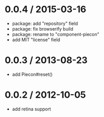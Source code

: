 
0.0.4 / 2015-03-16
==================

  * package: add "repository" field
  * package: fix browserify build
  * package: rename to "component-piecon"
  * add MIT "license" field

0.0.3 / 2013-08-23
==================

  * add Piecon#reset()

0.0.2 / 2012-10-05
==================

  * add retina support
